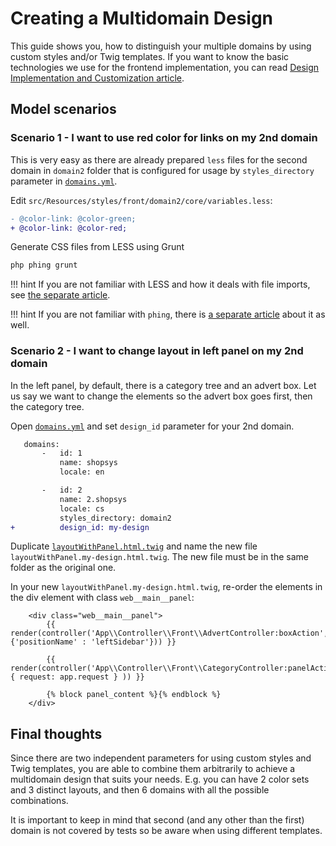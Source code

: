 # Creating a Multidomain Design

This guide shows you, how to distinguish your multiple domains by using custom styles and/or Twig templates.
If you want to know the basic technologies we use for the frontend implementation, you can read [Design Implementation and Customization article](../frontend/design-implementation-and-customization.md).

## Model scenarios

### Scenario 1 - I want to use red color for links on my 2nd domain

This is very easy as there are already prepared `less` files for the second domain in `domain2` folder
that is configured for usage by `styles_directory` parameter in [`domains.yml`](https://github.com/shopsys/shopsys/blob/9.0/project-base/config/domains.yml).

Edit `src/Resources/styles/front/domain2/core/variables.less`:

```diff
- @color-link: @color-green;
+ @color-link: @color-red;
```

Generate CSS files from LESS using Grunt
```sh
php phing grunt
```

!!! hint
    If you are not familiar with LESS and how it deals with file imports, see [the separate article](../frontend/introduction-to-less.md).

!!! hint
    If you are not familiar with `phing`, there is [a separate article](../introduction/console-commands-for-application-management-phing-targets.md) about it as well.

### Scenario 2 - I want to change layout in left panel on my 2nd domain

In the left panel, by default, there is a category tree and an advert box.
Let us say we want to change the elements so the advert box goes first, then the category tree.

Open [`domains.yml`](https://github.com/shopsys/shopsys/blob/9.0/project-base/config/domains.yml) and set `design_id` parameter for your 2nd domain.

```diff
   domains:
       -   id: 1
           name: shopsys
           locale: en

       -   id: 2
           name: 2.shopsys
           locale: cs
           styles_directory: domain2
+          design_id: my-design
```

Duplicate [`layoutWithPanel.html.twig`](https://github.com/shopsys/shopsys/blob/9.0/project-base/templates/Front/Layout/layoutWithPanel.html.twig)
and name the new file `layoutWithPanel.my-design.html.twig`. The new file must be in the same folder as the original one.

In your new `layoutWithPanel.my-design.html.twig`, re-order the elements in the div element with class `web__main__panel`:

```twig
    <div class="web__main__panel">
        {{ render(controller('App\\Controller\\Front\\AdvertController:boxAction', {'positionName' : 'leftSidebar'})) }}

        {{ render(controller('App\\Controller\\Front\\CategoryController:panelAction', { request: app.request } )) }}

        {% block panel_content %}{% endblock %}
    </div>
```

## Final thoughts

Since there are two independent parameters for using custom styles and Twig templates,
you are able to combine them arbitrarily to achieve a multidomain design that suits your needs.
E.g. you can have 2 color sets and 3 distinct layouts, and then 6 domains with all the possible combinations.

It is important to keep in mind that second (and any other than the first) domain is not covered by tests so be aware when using different templates.
